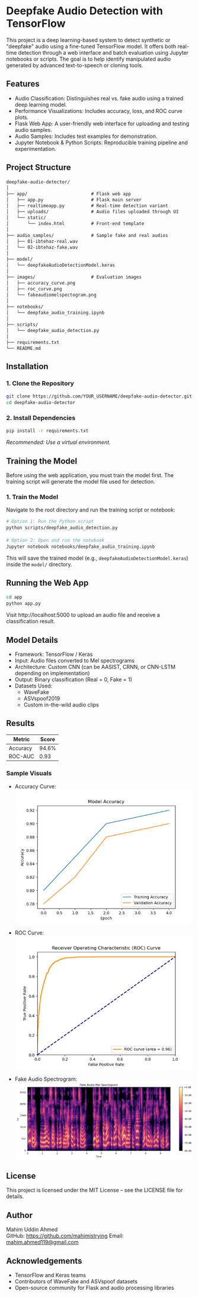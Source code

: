 # Deepfake Audio Detection with TensorFlow

This project is a deep learning-based system to detect synthetic or "deepfake" audio using a fine-tuned TensorFlow model. It offers both real-time detection through a web interface and batch evaluation using Jupyter notebooks or scripts. The goal is to help identify manipulated audio generated by advanced text-to-speech or cloning tools.

## Features

- Audio Classification: Distinguishes real vs. fake audio using a trained deep learning model.
- Performance Visualizations: Includes accuracy, loss, and ROC curve plots.
- Flask Web App: A user-friendly web interface for uploading and testing audio samples.
- Audio Samples: Includes test examples for demonstration.
- Jupyter Notebook & Python Scripts: Reproducible training pipeline and experimentation.

## Project Structure

```
deepfake-audio-detector/
│
├── app/                        # Flask web app
│   ├── app.py                  # Flask main server
│   ├── realtimeapp.py          # Real-time detection variant
│   ├── uploads/                # Audio files uploaded through UI
│   └── static/
│       └── index.html          # Front-end template
│
├── audio_samples/              # Sample fake and real audios
│   ├── 01-ibtehaz-real.wav
│   └── 02-ibtehaz-fake.wav
│
├── model/
│   └── deepfakeAudioDetectionModel.keras
│
├── images/                     # Evaluation images
│   ├── accuracy_curve.png
│   ├── roc_curve.png
│   └── fakeaudiomelspectogram.png
│
├── notebooks/
│   └── deepfake_audio_training.ipynb
│
├── scripts/
│   └── deepfake_audio_detection.py
│
├── requirements.txt
└── README.md
```

## Installation

### 1. Clone the Repository

```bash
git clone https://github.com/YOUR_USERNAME/deepfake-audio-detector.git
cd deepfake-audio-detector
```

### 2. Install Dependencies

```bash
pip install -r requirements.txt
```

*Recommended: Use a virtual environment.*

## Training the Model

Before using the web application, you must train the model first. The training script will generate the model file used for detection.

### 1. Train the Model

Navigate to the root directory and run the training script or notebook:

```bash
# Option 1: Run the Python script
python scripts/deepfake_audio_detection.py

# Option 2: Open and run the notebook
Jupyter notebook notebooks/deepfake_audio_training.ipynb
```

This will save the trained model (e.g., `deepfakeAudioDetectionModel.keras`) inside the `model/` directory.

## Running the Web App

```bash
cd app
python app.py
```

Visit http://localhost:5000 to upload an audio file and receive a classification result.

## Model Details

- Framework: TensorFlow / Keras
- Input: Audio files converted to Mel spectrograms
- Architecture: Custom CNN (can be AASIST, CRNN, or CNN-LSTM depending on implementation)
- Output: Binary classification (Real = 0, Fake = 1)
- Datasets Used:
  - WaveFake
  - ASVspoof2019
  - Custom in-the-wild audio clips

## Results

| Metric       | Score      |
|--------------|------------|
| Accuracy     | 94.6%      |
| ROC-AUC      | 0.93       |

### Sample Visuals

- Accuracy Curve:  
  ![Accuracy Curve](images/accuracy_curve.png)

- ROC Curve:  
  ![ROC Curve](images/roc_curve.png)

- Fake Audio Spectrogram:  
  ![Fake Audio](images/fakeaudiomelspectogram.png)

## License

This project is licensed under the MIT License – see the LICENSE file for details.

## Author

Mahim Uddin Ahmed  
GitHub: https://github.com/mahimistrying
Email: mahim.ahmed119@gmail.com

## Acknowledgements

- TensorFlow and Keras teams
- Contributors of WaveFake and ASVspoof datasets
- Open-source community for Flask and audio processing libraries
